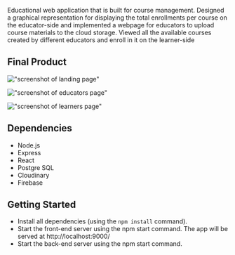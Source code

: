 Educational web application that is built for course management. Designed a graphical representation for displaying the total enrollments per course on the
educator-side and implemented a webpage for educators to upload course materials to the cloud storage. Viewed all the available courses created by different educators and enroll in it on the learner-side

## Final Product

!["screenshot of landing page"]()

!["screenshot of educators page"]()

!["screenshot of learners page"]()

## Dependencies

- Node.js
- Express
- React
- Postgre SQL
- Cloudinary
- Firebase

## Getting Started

- Install all dependencies (using the `npm install` command).
- Start the front-end server using the npm start command. The app will be served at http://localhost:9000/
- Start the back-end server using the npm start command.